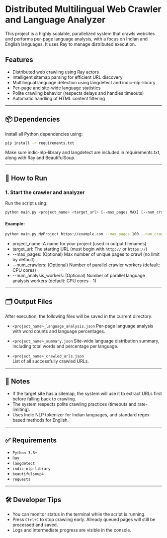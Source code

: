 # Distributed Multilingual Web Crawler and Language Analyzer

This project is a highly scalable, parallelized system that crawls websites and performs per-page language analysis, with a focus on Indian and English languages. It uses Ray to manage distributed execution.

## Features

- Distributed web crawling using Ray actors  
- Intelligent sitemap parsing for efficient URL discovery  
- Multilingual language detection using langdetect and indic-nlp-library  
- Per-page and site-wide language statistics  
- Polite crawling behavior (respects delays and handles timeouts)  
- Automatic handling of HTML content filtering  

---

## 📦 Dependencies

Install all Python dependencies using:

```bash
pip install -r requirements.txt
```

Make sure indic-nlp-library and langdetect are included in requirements.txt, along with Ray and BeautifulSoup.

---

## 🚀 How to Run

### 1. Start the crawler and analyzer

Run the script using:

```bash
python main.py <project_name> <target_url> [--max_pages MAX] [--num_crawlers N] [--num_analysis_workers M]
```

#### Example:

```bash
python main.py MyProject https://example.com --max_pages 100 --num_crawlers 4 --num_analysis_workers 3
```

- project_name: A name for your project (used in output filenames)  
- target_url: The starting URL (must begin with `http://` or `https://`)  
- --max_pages: (Optional) Max number of unique pages to crawl (no limit by default)  
- --num_crawlers: (Optional) Number of parallel crawler workers (default: CPU cores)  
- --num_analysis_workers: (Optional) Number of parallel language analysis workers (default: CPU cores - 1)  

---

## 🗂️ Output Files

After execution, the following files will be saved in the current directory:

- `<project_name>_language_analysis.json`
  Per-page language analysis with word counts and language percentages.

- `<project_name>_summary.json`
  Site-wide language distribution summary, including total words and percentage per language.

- `<project_name>_crawled_urls.json`  
  List of all successfully crawled URLs.

---

## 🧠 Notes

- If the target site has a sitemap, the system will use it to extract URLs first before falling back to crawling.  
- The system respects polite crawling practices (timeouts and rate-limiting).  
- Uses Indic NLP tokenizer for Indian languages, and standard regex-based methods for English.

---

## ✅ Requirements

- `Python 3.8+`  
- `Ray`  
- `langdetect`  
- `indic-nlp-library`  
- `beautifulsoup4`  
- `requests`  

---

## 🛠 Developer Tips

- You can monitor status in the terminal while the script is running.  
- Press `Ctrl+C` to stop crawling early. Already queued pages will still be processed and saved.  
- Logs and intermediate progress are visible in the console.